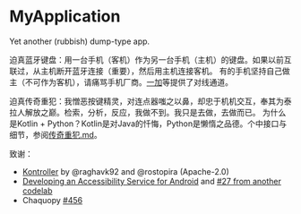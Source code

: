 # MyApplication

Yet another (rubbish) dump-type app.

迫真蓝牙键盘：用一台手机（客机）作为另一台手机（主机）的键盘。如果以前互联过，从主机断开蓝牙连接（重要），然后用主机连接客机。
有的手机坚持自己做主（不可作为客机），请痛骂手机厂商。[一加](https://forums.oneplus.com/threads/converting-one-plus-devices-into-a-bluetooth-controller-mouse-keyboard-etc.1192272/)等提供了对线通道。

迫真传奇重犯：我憎恶按键精灵，对连点器嗤之以鼻，却忠于机机交互，奉其为泰拉人解放之巅。检索，分析，反应，我做不到。我只是去做，去做而已。
为什么是Kotlin + Python？Kotlin是对Java的忏悔，Python是懒惰之品德。个中接口与细节，参阅[传奇重犯.md](InfamousRecidivist.md)。

致谢：
- [Kontroller](https://github.com/raghavk92/Kontroller) by @raghavk92 and @rostopira (Apache-2.0)
- [Developing an Accessibility Service for Android](https://codelabs.developers.google.com/codelabs/developing-android-a11y-service/) and [#27 from another codelab](https://github.com/googlecodelabs/android-accessibility/issues/27)
- Chaquopy [#456](https://github.com/chaquo/chaquopy/issues/456)